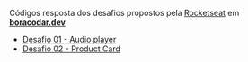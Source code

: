 Códigos resposta dos desafios propostos pela [Rocketseat](https://www.rocketseat.com.br/) em **[boracodar.dev](https://boracodar.dev/)**

- [Desafio 01 - Audio player]()
- [Desafio 02 - Product Card](desafio-02_product-card/README.md)
